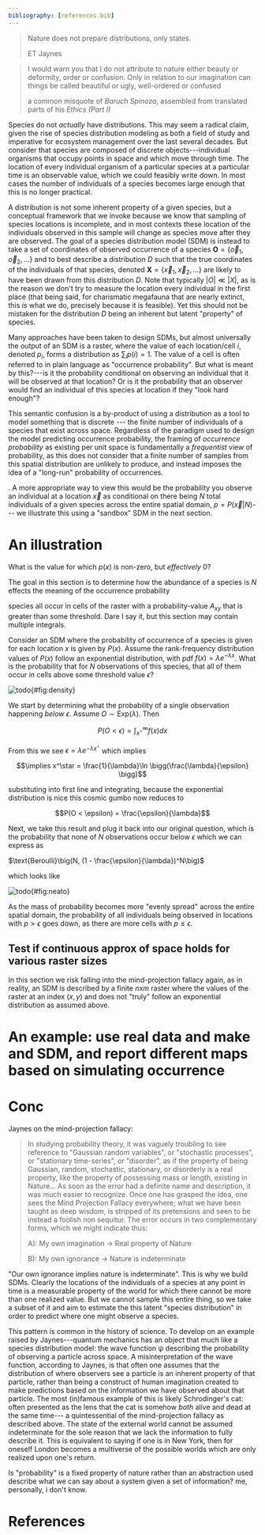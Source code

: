 ```yaml
---
bibliography: [references.bib]
---
```


> Nature does not prepare distributions, only states.
>
> ET Jaynes


> I would warn you that I do not attribute to nature either beauty or deformity,
> order or confusion. Only in relation to our imagination can things be called
> beautiful or ugly, well-ordered or confused
>
> a common misquote of _Baruch Spinoza_, assembled from translated parts
> of his _Ethics (Part I)_  


Species do not _actually_ have distributions. This may seem a radical claim,
given the rise of species distribution modeling as both a field of study and
imperative for ecosystem management over the last several decades. But consider
that species are composed of discrete objects---individual organisms that occupy
points in space and which move through time. The location of every individual
organism of a particular species at a particular time is an observable value,
which we could feasibly write down. In most cases the number of individuals of a
species becomes large enough that this is no longer practical.

A distribution is not some inherent property of a given species, but a
conceptual framework that we invoke because we know that sampling of species
locations is incomplete, and in most contexts these location of the individuals
observed in this sample will change as species move after they are observed. The
goal of a species distribution model (SDM) is instead to take a set of
coordinates of observed occurrence of a species $\mathbf{O} = \{\vec{o}_1,
\vec{o}_2, \dots\}$ and to best describe a distribution $D$ such that the true
coordinates of the individuals of that species, denoted $\mathbf{X} =
\{\vec{x}_1, \vec{x}_2, \dots\}$ are likely to have been drawn from this
distribution $D$. Note that typically $|O| \ll |X|$, as is the reason we don't
try to measure the location every individual in the first place (that being
said, for charismatic megafauna that are nearly extinct, this _is_ what we do,
precisely because it is feasible). Yet this should not be mistaken for the
distribution $D$ being an inherent but latent "property" of species.

Many approaches have been taken to design SDMs, but almost universally the
output of an SDM is a raster, where the value of each location/cell $i$, denoted
$p_i$, forms a distribution as $\sum_{i} p(i) = 1$. The value of a cell is often
referred to in plain language as "occurrence probability". But what is meant by
this?---is it the probability conditional on observing an individual that it
will be observed at that location? Or is it the probability that an observer
would find an individual of this species at location if they "look hard enough"?

This semantic confusion is a by-product of using a distribution as a tool to
model something that is discrete --- the finite number of individuals of a
species that exist across space. Regardless of the paradigm used to design the
model predicting occurrence probability, the framing of _occurrence probability_
as existing per unit space is fundamentally a _frequentist_ view of probability,
as this does not consider that a finite number of samples from this spatial
distribution are unlikely to produce, and instead imposes the idea of a "long-run"
probability of occurrences.

. A more appropriate way to view this would
be the probability you observe an individual at a location $\vec{x}$ as
conditional on there being $N$ total individuals of a given species across the
entire spatial domain,  $p = P(\vec{x} | N)$--- we illustrate this using a
"sandbox" SDM in the next section.


# An illustration

What is the value for which $p(x)$ is non-zero,
but _effectively_ $0$?

The goal in this section is to determine how the abundance of a species is $N$
effects the meaning of the occurrence probability

species all occur in cells of the raster with a probability-value $A_{xy}$ that
is greater than some threshold. Dare I say it, but this section may
contain multiple integrals.

Consider an SDM where the probability of occurrence of a species is given for
each location $x$ is given by $P(x)$. Assume the rank-frequency distribution
values of $P(x)$ follow an exponential distribution, with pdf $f(x) = \lambda
e^{-\lambda x}$. What is the probability that for $N$ observations of this
species, that all of them occur in cells above some threshold value $\epsilon$?

![todo](./figures/probdensity.png){#fig:density}

We start by determining what the probability of a single observation happening _below_ $\epsilon$. Assume $O \sim \text{Exp}(\lambda)$. Then

$$P(O < \epsilon) = \int_{x^\star}^\infty f(x) dx$$

From this we see $\epsilon = \lambda e^{-\lambda x^\star}$ which implies

$$\implies x^\star = \frac{1}{\lambda}\ln \bigg(\frac{\lambda}{\epsilon} \bigg)$$

substituting into first line and integrating, because the exponential
distribution is nice this cosmic gumbo now reduces to

$$P(O < \epsilon) = \frac{\epsilon}{\lambda}$$


Next, we take this result and plug it back into our original question, which is
the probability that none of $N$ observations occur below $\epsilon$ which we
can express as

$\text{Beroulli}\big(N, (1 - \frac{\epsilon}{\lambda})^N\big)$

which looks like

![todo](./figures/neat.png){#fig:neato}

As the mass of probability becomes more "evenly spread" across the entire
spatial domain, the probability of all individuals being observed in locations
with $p > \epsilon$ goes down, as there are more cells with $p \leq \epsilon$.



## Test if continuous approx of space holds for various raster sizes

In this section we risk falling into the mind-projection fallacy again, as in
reality, an SDM is described by a finite $n$x$m$ raster where the values of the
raster at an index $(x,y)$ and does not "truly" follow an exponential
distribution as assumed above.


# An example: use real data and make and SDM, and report different maps based on simulating occurrence



# Conc


Jaynes on the mind-projection fallacy:

>  In studying probability theory, it was vaguely troubling to see reference to
>  "Gaussian random variables", or "stochastic processes", or "stationary
>  time-series", or "disorder", as if the property of being Gaussian, random,
>  stochastic, stationary, or disorderly is a real property, like the property
>  of possessing mass or length, existing in Nature...
> As soon as the error
>  had a definite name and description, it was much easier to recognize. Once
>  one has grasped the idea, one sees the Mind Projection Fallacy everywhere;
>  what we have been taught as deep wisdom, is stripped of its pretensions and
>  seen to be instead a foolish non sequitur. The error occurs in two
>  complementary forms, which we might indicate thus:
>
> A): My own imagination -> Real property of Nature
>
> B): My own ignorance -> Nature is indeterminate

"Our own ignorance implies nature is indeterminate". This is why we build SDMs.
Clearly the locations of the individuals of a species at any point in time is a
measurable property of the world for which there cannot be more than one
realized value. But we cannot sample this entire thing, so we take a subset of
it and aim to estimate the this latent "species distribution" in order to
predict  where one might observe a species.

This pattern is common in the history of science. To develop on an example
raised by Jaynes---quantum mechanics has an object that much like a species
distribution model: the wave function $\psi$ describing the probability of
observing a particle across space. A misinterpretation of the wave function,
according to Jaynes, is that often one assumes that the distribution of where
observers see a particle is an inherent property of that particle, rather than
being a construct of human imagination created to make predictions based on the
information we have observed about that particle. The most (in)famous example of
this is likely Schrodinger's cat: often presented as the lens that the cat is
somehow _both_ alive and dead at the same time--- a quintessential of the
mind-projection fallacy as described above. The state of the external world
cannot be assumed indeterminate for the sole reason that we lack the information
to fully describe it. This is equivalent to saying if one is in New York, then
for oneself London becomes a multiverse of the possible worlds which are only
realized upon one's return.


Is "probability" is a fixed property of nature rather than an abstraction used
describe what we can say about a system given a set of information? me,
personally, i don't know.



# References
